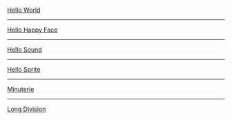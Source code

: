 <a href="hello_world.html">Hello World</a>
<hr>
<a href="hello_happy_face.html">Hello Happy Face</a>
<hr>
<a href="hello_sound.html">Hello Sound</a>
<hr>
<a href="hello_sprite.html">Hello Sprite</a>
<hr>
<a href="minuterie.html">Minuterie</a>
<hr>
<a href="hello_long_division.html">Long Division</a>

